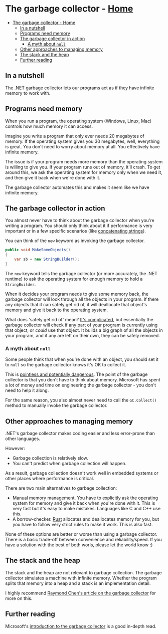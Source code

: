 # The garbage collector - [Home](../index.md)

- [The garbage collector - Home](#the-garbage-collector---home)
  - [In a nutshell](#in-a-nutshell)
  - [Programs need memory](#programs-need-memory)
  - [The garbage collector in action](#the-garbage-collector-in-action)
    - [A myth about `null`](#a-myth-about-null)
  - [Other approaches to managing memory](#other-approaches-to-managing-memory)
  - [The stack and the heap](#the-stack-and-the-heap)
  - [Further reading](#further-reading)

## In a nutshell

The .NET garbage collector lets our programs act as if they have infinite memory to work with.

## Programs need memory

When you run a program, the operating system (Windows, Linux, Mac) controls how much memory it can access.

Imagine you write a program that only ever needs 20 megabytes of memory. If the operating system gives you 30 megabytes, well, everything is great. You don't need to worry about memory at all. You effectively have infinite memory.

The issue is if your program needs more memory than the operating system is willing to give you. If your program runs out of memory, it'll crash. To get around this, we ask the operating system for memory only when we need it, and then give it back when we're done with it.

The garbage collector automates this and makes it seem like we have infinite memory.

## The garbage collector in action

You almost never have to think about the garbage collector when you're writing a program. You should only think about it if performance is very important or in a few specific scenarios (like [concatenating strings](https://docs.microsoft.com/en-us/dotnet/framework/performance/performance-tips)).

You can think of the `new` keyword as invoking the garbage collector.

```csharp
public void MakeSomeObjects()
{
    var sb = new StringBuilder();
}
```

The `new` keyword tells the garbage collector (or more accurately, the .NET runtime) to ask the operating system for enough memory to hold a `StringBuilder`.

When it decides your program needs to give some memory back, the garbage collector will look through all the objects in your program. If there any objects that it can safely get rid of, it will deallocate that object's memory and give it back to the operating system.

What does 'safely get rid of' mean? [It's complicated](https://stackoverflow.com/questions/2257563/what-are-the-generations-in-garbage-collection), but essentially the garbage collector will check if any part of your program is currently using that object, or *could* use that object. It builds a big graph of all the objects in your program, and if any are left on their own, they can be safely removed.

### A myth about `null`

Some people think that when you're done with an object, you should set it to `null` so the garbage collector knows it's OK to collect it.

This is [pointless and potentially dangerous](https://stackoverflow.com/questions/3903878/c-should-object-variables-be-assigned-to-null). The point of the garbage collector is that you don't have to think about memory. Microsoft has spent a lot of money and  time on engineering the garbage collector - you don't need to help it along.

For the same reason, you also almost never need to call the `GC.Collect()` method to manually invoke the garbage collector.

## Other approaches to managing memory

.NET's garbage collector makes coding easier and less error-prone than other languages.

However:

- Garbage collection is relatively slow.
- You can't predict when garbage collection will happen.

As a result, garbage collection doesn't work well in embedded systems or other places where performance is critical.

There are two main alternatives to garbage collection:

- Manual memory management. You have to explicitly ask the operating system for memory and give it back when you're done with it. This is very fast but it's easy to make mistakes. Languages like C and C++ use this.
- A borrow-checker. [Rust](https://www.rust-lang.org/) allocates and deallocates memory for you, but you have to follow very strict rules to make it work. This is also fast.

None of these options are better or worse than using a garbage collector. There is a basic trade-off between convenience and reliability/speed. If you have a solution with the best of both worls, please let the world know :)

## The stack and the heap

The stack and the heap are not relevant to garbage collection. The garbage collector simulates a machine with infinite memory. Whether the program splits that memory into a heap and a stack is an implementation detail.

I highly recommend [Raymond Chen's article on the garbage collector](https://devblogs.microsoft.com/oldnewthing/20100809-00/?p=13203) for more on this.

## Further reading

Microsoft's [introduction to the garbage collector](https://docs.microsoft.com/en-us/dotnet/standard/garbage-collection/fundamentals) is a good in-depth read.
